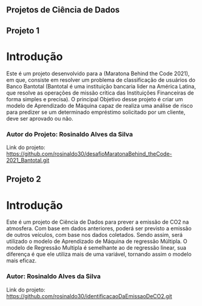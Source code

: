 ## Projetos de Ciência de Dados

## Projeto 1

# Introdução
Este é um projeto desenvolvido para a (Maratona Behind the Code 2021), em que, consiste em resolver um problema de classificação de usuários do Banco Bantotal (Bantotal é uma instituição bancaria lider na América Latina, que resolve as operações de missão crítica das Instituições Financeiras de forma simples e precisa). O principal Objetivo desse projeto é criar um modelo de Aprendizado de Máquina capaz de realiza uma análise de risco para predizer se um determinado empréstimo solicitado por um cliente, deve ser aprovado ou não.

### Autor do Projeto: Rosinaldo Alves da Silva

Link do projeto: https://github.com/rosinaldo30/desafioMaratonaBehind_theCode-2021_Bantotal.git


## Projeto 2

# Introdução
Este é um projeto de Ciência de Dados para prever a emissão de CO2 na atmosfera. Com base em dados anteriores, poderá ser previsto a emissão de outros veículos, com base nos dados coletados. Sendo assim, será utilizado o modelo de Aprendizado de Máquina de regressão Múltipla. O modelo de Regressão Multipla é semelhante ao de regressão linear, sua diferença é que ele utiliza mais de uma variável, tornando assim o modelo mais eficaz.

### Autor: Rosinaldo Alves da Silva

Link do projeto: https://github.com/rosinaldo30/identificacaoDaEmissaoDeCO2.git



